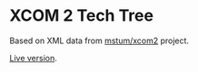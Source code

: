# XCOM 2 Tech Tree

Based on XML data from [mstum/xcom2](https://github.com/mstum/xcom2) project.

[Live version](darosh.github.io/xcom2-tech-tree).
